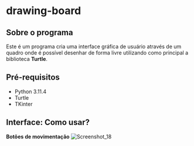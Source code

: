 # drawing-board
## Sobre o programa
Este é um programa cria uma interface gráfica de usuário através de um quadro onde é possível desenhar de forma livre utilizando como principal a biblioteca **Turtle**.

## Pré-requisitos
- Python 3.11.4
- Turtle
- TKinter

## Interface: Como usar?
**Botões de movimentação**
![Screenshot_18](https://github.com/zezegostadepenguim/drawing-board/assets/142453389/2d7c2f0a-aecb-45f6-a2c3-7be0e44093ed)
